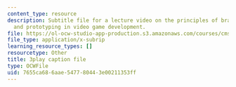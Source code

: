 ```yaml
---
content_type: resource
description: Subtitle file for a lecture video on the principles of brainstorming
  and prototyping in video game development.
file: https://ol-ocw-studio-app-production.s3.amazonaws.com/courses/cms-611j-creating-video-games-fall-2014/7655ca686aae547780443e00211353ff_j8ZGpRo8jd4.vtt
file_type: application/x-subrip
learning_resource_types: []
resourcetype: Other
title: 3play caption file
type: OCWFile
uid: 7655ca68-6aae-5477-8044-3e00211353ff
---
```

